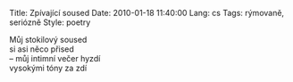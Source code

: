 Title: Zpívající soused
Date: 2010-01-18 11:40:00
Lang: cs
Tags: rýmovaně, seriózně
Style: poetry

Můj stokilový soused<br>
si asi něco přised<br>
– můj intimní večer hyzdí<br>
vysokými tóny za zdí
